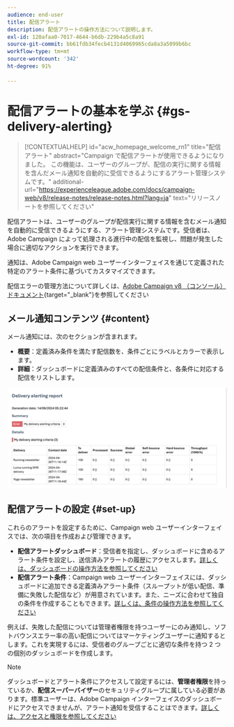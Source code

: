 ```yaml
---
audience: end-user
title: 配信アラート
description: 配信アラートの操作方法について説明します。
exl-id: 120afaa0-7017-4644-b6db-229b4a5c8a91
source-git-commit: bb61fdb34fecb4131d4069965cda8a3a5099b6bc
workflow-type: tm+mt
source-wordcount: '342'
ht-degree: 91%

---
```


# 配信アラートの基本を学ぶ {#gs-delivery-alerting}


>[!CONTEXTUALHELP]
>id="acw_homepage_welcome_rn1"
>title="配信アラート"
>abstract="Campaign で配信アラートが使用できるようになりました。 この機能は、ユーザーのグループが、配信の実行に関する情報を含んだメール通知を自動的に受信できるようにするアラート管理システムです。"
>additional-url="https://experienceleague.adobe.com/docs/campaign-web/v8/release-notes/release-notes.html?lang=ja" text="リリースノートを参照してください"

配信アラートは、ユーザーのグループが配信実行に関する情報を含むメール通知を自動的に受信できるようにする、アラート管理システムです。受信者は、Adobe Campaign によって処理される進行中の配信を監視し、問題が発生した場合に適切なアクションを実行できます。

通知は、Adobe Campaign web ユーザーインターフェイスを通じて定義された特定のアラート条件に基づいてカスタマイズできます。

配信エラーの管理方法について詳しくは、[Adobe Campaign v8 （コンソール）ドキュメント](https://experienceleague.adobe.com/ja/docs/campaign/campaign-v8/send/failures/delivery-failures#send){target="_blank"}を参照してください

## メール通知コンテンツ {#content}

メール通知には、次のセクションが含まれます。

* **概要**：定義済み条件を満たす配信数を、条件ごとにラベルとカラーで表示します。
* **詳細**：ダッシュボードに定義済みのすべての配信条件と、各条件に対応する配信をリストします。

![](assets/alerting-email.png)

## 配信アラートの設定 {#set-up}

これらのアラートを設定するために、Campaign web ユーザーインターフェイスでは、次の項目を作成および管理できます。

* **配信アラートダッシュボード**：受信者を指定し、ダッシュボードに含めるアラート条件を設定し、送信済みアラートの履歴にアクセスします。[詳しくは、ダッシュボードの操作方法を参照してください](../msg/delivery-alerting-dashboards.md)
* **配信アラート条件**：Campaign web ユーザーインターフェイスには、ダッシュボードに追加できる定義済みアラート条件（スループットが低い配信、準備に失敗した配信など）が用意されています。また、ニーズに合わせて独自の条件を作成することもできます。[詳しくは、条件の操作方法を参照してください](../msg/delivery-alerting-criteria.md)

例えば、失敗した配信については管理者権限を持つユーザーにのみ通知し、ソフトバウンスエラー率の高い配信についてはマーケティングユーザーに通知するとします。これを実現するには、受信者のグループごとに適切な条件を持つ 2 つの個別のダッシュボードを作成します。

>[!NOTE]
>
>ダッシュボードとアラート条件にアクセスして設定するには、**管理者権限**&#x200B;を持っているか、**配信スーパーバイザー**&#x200B;のセキュリティグループに属している必要があります。標準ユーザーは、Adobe Campaign インターフェイスのダッシュボードにアクセスできませんが、アラート通知を受信することはできます。[詳しくは、アクセスと権限を参照してください](../get-started/permissions.md)
